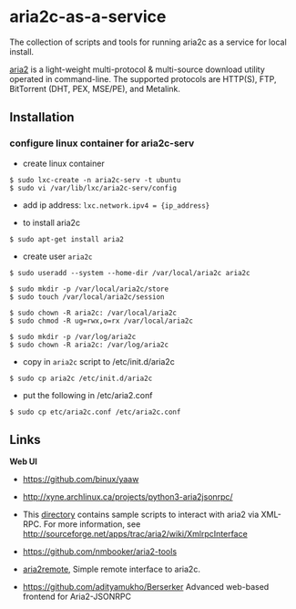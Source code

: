 aria2c-as-a-service
===================

The collection of scripts and tools for running aria2c as a service for local install.

[aria2](http://sourceforge.net/apps/trac/aria2/wiki) is a light-weight multi-protocol & multi-source download utility operated in command-line. The supported protocols are HTTP(S), FTP, BitTorrent (DHT, PEX, MSE/PE), and Metalink.

## Installation

### configure linux container for aria2c-serv

- create linux container
```
$ sudo lxc-create -n aria2c-serv -t ubuntu
$ sudo vi /var/lib/lxc/aria2c-serv/config 
```

- add ip address:
``` lxc.network.ipv4 = {ip_address} ```

- to install aria2c
```
$ sudo apt-get install aria2
```

- create user `aria2c`
```
$ sudo useradd --system --home-dir /var/local/aria2c aria2c

$ sudo mkdir -p /var/local/aria2c/store
$ sudo touch /var/local/aria2c/session

$ sudo chown -R aria2c: /var/local/aria2c
$ sudo chmod -R ug=rwx,o=rx /var/local/aria2c

$ sudo mkdir -p /var/log/aria2c
$ sudo chown -R aria2c: /var/log/aria2c
```

- copy in `aria2c` script to /etc/init.d/aria2c
```
$ sudo cp aria2c /etc/init.d/aria2c
```

- put the following in /etc/aria2.conf
```
$ sudo cp etc/aria2c.conf /etc/aria2c.conf
```

## Links

**Web UI**
- https://github.com/binux/yaaw

- http://xyne.archlinux.ca/projects/python3-aria2jsonrpc/

- This [directory](https://github.com/tatsuhiro-t/aria2/tree/master/doc/xmlrpc) contains sample scripts to interact 
with aria2 via XML-RPC. For more information, see
http://sourceforge.net/apps/trac/aria2/wiki/XmlrpcInterface

- https://github.com/nmbooker/aria2-tools

- [aria2remote](https://code.google.com/p/aria2remote/), Simple remote interface to aria2c.

- https://github.com/adityamukho/Berserker
Advanced web-based frontend for Aria2-JSONRPC

